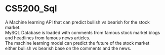 # CS5200_Sql

A Machine learning API that can predict bullish vs bearish for the stock market. <br> 
MySQL Database is loaded with comments from famous stock market blogs and headlines from famous news articles. <br>
The machine learning model can predict the future of the stock market either bullish vs bearish base on the comments and the news.  <br>
